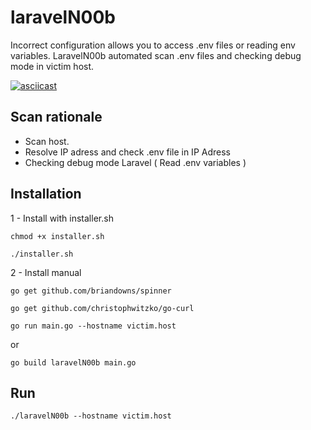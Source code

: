 # laravelN00b
Incorrect configuration allows you to access .env files or reading env variables. LaravelN00b automated scan .env files and checking debug mode in victim host.

[![asciicast](https://asciinema.org/a/ZHvUT1CUh8qekiUgcxgP0OlVB.svg)](https://asciinema.org/a/ZHvUT1CUh8qekiUgcxgP0OlVB)


## Scan rationale
- Scan host.
- Resolve IP adress and check .env file in IP Adress
- Checking debug mode Laravel ( Read .env variables )

## Installation

1 - Install with installer.sh

`chmod +x installer.sh`

`./installer.sh`

2 - Install manual

`go get github.com/briandowns/spinner`

`go get github.com/christophwitzko/go-curl`

`go run main.go --hostname victim.host`

or 

`go build laravelN00b main.go`

## Run

`./laravelN00b --hostname victim.host `
